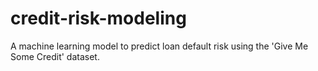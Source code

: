 # credit-risk-modeling
A machine learning model to predict loan default risk using the 'Give Me Some Credit' dataset.
